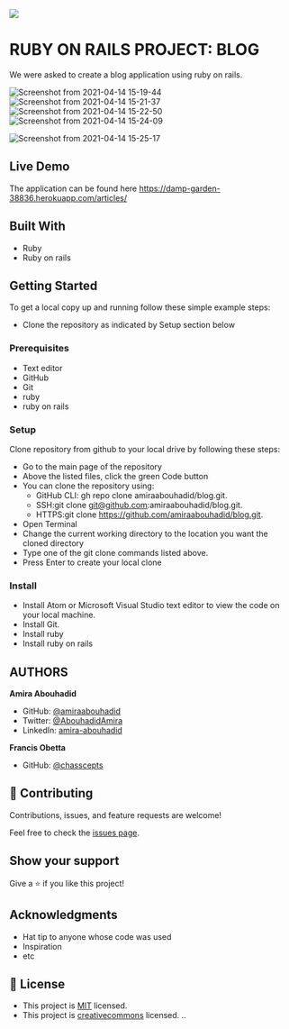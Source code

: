 ![](https://img.shields.io/badge/Microverse-blueviolet)

# RUBY ON RAILS PROJECT: BLOG

We were asked to create a blog application using ruby on rails.

![Screenshot from 2021-04-14 15-19-44](https://user-images.githubusercontent.com/56790126/114717124-05bc8300-9d35-11eb-9338-88106751a478.png)
![Screenshot from 2021-04-14 15-21-37](https://user-images.githubusercontent.com/56790126/114717291-33a1c780-9d35-11eb-80c3-73a99443ba47.png)
![Screenshot from 2021-04-14 15-22-50](https://user-images.githubusercontent.com/56790126/114717495-5fbd4880-9d35-11eb-8d42-f891527ffbd3.png)
![Screenshot from 2021-04-14 15-24-09](https://user-images.githubusercontent.com/56790126/114717654-89766f80-9d35-11eb-8434-ab9b4425c048.png)

![Screenshot from 2021-04-14 15-25-17](https://user-images.githubusercontent.com/56790126/114717793-b0cd3c80-9d35-11eb-815e-5e9c2bbdac41.png)

## Live Demo
The application can be found here https://damp-garden-38836.herokuapp.com/articles/

## Built With
- Ruby
- Ruby on rails

## Getting Started
To get a local copy up and running follow these simple example steps:
- Clone the repository as indicated by Setup section below

### Prerequisites
- Text editor
- GitHub
- Git
- ruby
- ruby on rails

### Setup
Clone repository from github to your local drive by following these steps:
- Go to the main page of the repository
- Above the listed files, click the green Code button
- You can clone the repository using:
  - GitHub CLI: gh repo clone amiraabouhadid/blog.git.
  - SSH:git clone git@github.com:amiraabouhadid/blog.git.
  - HTTPS:git clone https://github.com/amiraabouhadid/blog.git.
- Open Terminal
- Change the current working directory to the location you want the cloned directory
- Type one of the git clone commands listed above.
- Press Enter to create your local clone

### Install
- Install Atom or Microsoft Visual Studio text editor to view the code on your local machine.
- Install Git.
- Install ruby
- Install ruby on rails

## AUTHORS

**Amira Abouhadid**

- GitHub: [@amiraabouhadid](https://github.com/amiraabouhadid)
- Twitter: [@AbouhadidAmira](https://twitter.com/AbouhadidAmira)
- LinkedIn: [amira-abouhadid](https://linkedin.com/amira-abouhadid)

**Francis Obetta**

- GitHub: [@chasscepts](https://github.com/chasscepts)


## 🤝 Contributing

Contributions, issues, and feature requests are welcome!

Feel free to check the [issues page](https://github.com/amiraabouhadid/blog/issues).

## Show your support

Give a ⭐️ if you like this project!

## Acknowledgments

- Hat tip to anyone whose code was used
- Inspiration
- etc

## 📝 License

- This project is [MIT](https://opensource.org/licenses/MIT) licensed.
- This project is [creativecommons](https://creativecommons.org/licenses/by-nc/4.0/) licensed.
..
